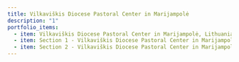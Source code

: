 ```yaml
---
title: Vilkaviškis Diocese Pastoral Center in Marijampolė
description: "1"
portfolio_items:
  - item: Vilkaviškis Diocese Pastoral Center in Marijampolė, Lithuania (interior)
  - item: Section 1 - Vilkaviškis Diocese Pastoral Center in Marijampolė, Lithuania
  - item: Section 2 - Vilkaviškis Diocese Pastoral Center in Marijampolė
---
```

